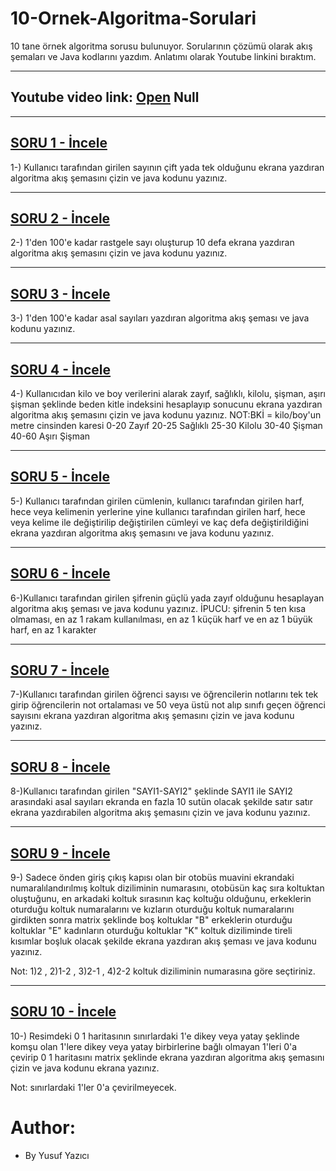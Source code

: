 # 10-Ornek-Algoritma-Sorulari

10 tane örnek algoritma sorusu bulunuyor. Sorularının çözümü olarak akış şemaları ve Java kodlarını yazdım. Anlatımı olarak Youtube linkini bıraktım.

----
## Youtube video link: [Open]() Null

---

## [SORU 1 - İncele](https://github.com/yusufYAZICI155/10-Ornek-Algoritma-Sorulari/blob/main/Soru1.md)

1-) Kullanıcı tarafından girilen sayının çift yada tek olduğunu ekrana yazdıran algoritma akış şemasını çizin ve java kodunu yazınız.

---

## [SORU 2 - İncele](https://github.com/yusufYAZICI155/10-Ornek-Algoritma-Sorulari/blob/main/Soru2.md)

2-) 1'den 100'e kadar rastgele sayı oluşturup 10 defa ekrana yazdıran algoritma akış şemasını çizin ve java kodunu yazınız.

---

## [SORU 3 - İncele](https://github.com/yusufYAZICI155/10-Ornek-Algoritma-Sorulari/blob/main/Soru3.md)

3-) 1'den 100'e kadar asal sayıları yazdıran algoritma akış şeması ve java kodunu yazınız.

---

## [SORU 4 - İncele](https://github.com/yusufYAZICI155/10-Ornek-Algoritma-Sorulari/blob/main/Soru4.md)

4-) Kullanıcıdan kilo ve boy verilerini alarak zayıf, sağlıklı, kilolu, şişman, aşırı şişman şeklinde 
beden kitle indeksini hesaplayıp sonucunu ekrana yazdıran algoritma akış şemasını çizin ve java kodunu yazınız.
NOT:BKİ = kilo/boy'un metre cinsinden karesi
0-20		Zayıf
20-25		Sağlıklı
25-30		Kilolu
30-40		Şişman
40-60		Aşırı Şişman

---

## [SORU 5 - İncele](https://github.com/yusufYAZICI155/10-Ornek-Algoritma-Sorulari/blob/main/Soru5.md)

5-) Kullanıcı tarafından girilen cümlenin, kullanıcı tarafından girilen harf, hece veya kelimenin yerlerine yine kullanıcı tarafından girilen harf, hece veya kelime ile değiştirilip değiştirilen cümleyi ve kaç defa değiştirildiğini ekrana yazdıran algoritma akış şemasını ve java kodunu yazınız.

---

## [SORU 6 - İncele](https://github.com/yusufYAZICI155/10-Ornek-Algoritma-Sorulari/blob/main/Soru6.md)

6-)Kullanıcı tarafından girilen şifrenin güçlü yada zayıf olduğunu hesaplayan algoritma akış şeması ve java kodunu yazınız.
İPUCU: şifrenin 5 ten kısa olmaması, en az 1 rakam kullanılması, en az 1 küçük harf ve en az 1 büyük harf, en az 1 karakter

---

## [SORU 7 - İncele](https://github.com/yusufYAZICI155/10-Ornek-Algoritma-Sorulari/blob/main/Soru7.md)

7-)Kullanıcı tarafından girilen öğrenci sayısı ve öğrencilerin notlarını tek tek girip öğrencilerin not ortalaması ve 50 veya üstü not alıp sınıfı geçen öğrenci sayısını ekrana yazdıran algoritma akış şemasını çizin ve java kodunu yazınız.

---

## [SORU 8 - İncele](https://github.com/yusufYAZICI155/10-Ornek-Algoritma-Sorulari/blob/main/Soru8.md)

8-)Kullanıcı tarafından girilen "SAYI1-SAYI2" şeklinde SAYI1 ile SAYI2 arasındaki asal sayıları ekranda en fazla 10 sutün olacak şekilde satır satır ekrana yazdırabilen algoritma akış şemasını çizin ve java kodunu yazınız.


---

## [SORU 9 - İncele](https://github.com/yusufYAZICI155/10-Ornek-Algoritma-Sorulari/blob/main/Soru9.md)

9-) Sadece önden giriş çıkış kapısı olan bir otobüs muavini ekrandaki numaralılandırılmış koltuk diziliminin numarasını, otobüsün kaç sıra koltuktan oluştuğunu, en arkadaki koltuk sırasının kaç koltuğu olduğunu, erkeklerin oturduğu koltuk numaralarını ve kızların oturduğu koltuk numaralarını girdikten sonra matrix şeklinde boş koltuklar "B" erkeklerin oturduğu koltuklar "E" kadınların oturduğu
koltuklar "K" koltuk diziliminde tireli kısımlar boşluk olacak şekilde ekrana yazdıran akış şeması ve java kodunu yazınız.

Not: 1)2 , 2)1-2 , 3)2-1 , 4)2-2 koltuk diziliminin numarasına göre seçtiriniz. 

---

## [SORU 10 - İncele](https://github.com/yusufYAZICI155/10-Ornek-Algoritma-Sorulari/blob/main/Soru10.md)

10-) Resimdeki 0 1 haritasının sınırlardaki 1'e dikey veya yatay şeklinde komşu olan 1'lere dikey veya yatay birbirlerine bağlı olmayan 1'leri 0'a çevirip 0 1 haritasını matrix şeklinde ekrana yazdıran algoritma akış şemasını çizin ve java kodunu ekrana yazınız.

Not: sınırlardaki 1'ler 0'a çevirilmeyecek.


# Author:
* By Yusuf Yazıcı
